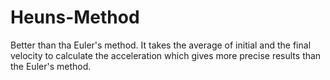 # Heuns-Method
Better than tha Euler's method. It takes the average of initial and the final velocity to calculate the acceleration which gives more precise results than the Euler's method.
